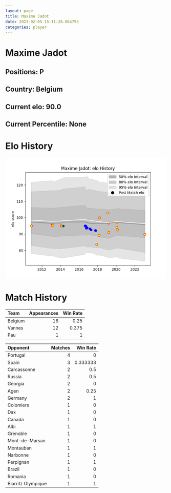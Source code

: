 ```yaml
---  
layout: page  
title: Maxime Jadot  
date: 2023-02-05 15:11:28.064795  
categories: player  
---
```

# Maxime Jadot

## Positions: P

## Country: Belgium

## Current elo: 90.0

## Current Percentile: None

# Elo History


![elo history](history_MaximeJadot.png)
# Match History


| Team    |   Appearances |   Win Rate |
|:--------|--------------:|-----------:|
| Belgium |            16 |      0.25  |
| Vannes  |            12 |      0.375 |
| Pau     |             1 |      1     |

| Opponent           |   Matches |   Win Rate |
|:-------------------|----------:|-----------:|
| Portugal           |         4 |   0        |
| Spain              |         3 |   0.333333 |
| Carcassonne        |         2 |   0.5      |
| Russia             |         2 |   0.5      |
| Georgia            |         2 |   0        |
| Agen               |         2 |   0.25     |
| Germany            |         2 |   1        |
| Colomiers          |         1 |   0        |
| Dax                |         1 |   0        |
| Canada             |         1 |   0        |
| Albi               |         1 |   1        |
| Grenoble           |         1 |   0        |
| Mont-de-Marsan     |         1 |   0        |
| Montauban          |         1 |   1        |
| Narbonne           |         1 |   0        |
| Perpignan          |         1 |   1        |
| Brazil             |         1 |   0        |
| Romania            |         1 |   0        |
| Biarritz Olympique |         1 |   1        |
